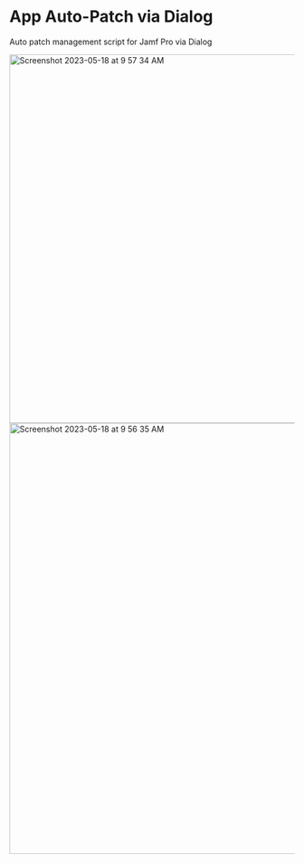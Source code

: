# App Auto-Patch via Dialog
Auto patch management script for Jamf Pro via Dialog


<img width="652" alt="Screenshot 2023-05-18 at 9 57 34 AM" src="https://github.com/robjschroeder/App-Auto-Patch/assets/23343243/dc32b13e-cf86-4ed7-a98c-5a33bb84dd7f">

<img width="762" alt="Screenshot 2023-05-18 at 9 56 35 AM" src="https://github.com/robjschroeder/App-Auto-Patch/assets/23343243/aa7cb284-ecbb-47fe-bff6-9214d5e562c4">
